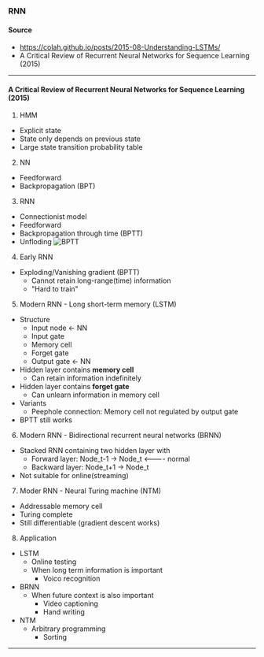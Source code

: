 ### RNN

#### Source
* https://colah.github.io/posts/2015-08-Understanding-LSTMs/
* A Critical Review of Recurrent Neural Networks for Sequence Learning (2015)

---
#### A Critical Review of Recurrent Neural Networks for Sequence Learning (2015)

1. HMM
* Explicit state
* State only depends on previous state
* Large state transition probability table

2. NN
* Feedforward
* Backpropagation (BPT)

3. RNN
* Connectionist model
* Feedforward
* Backpropagation through time (BPTT)
* Unfloding
![BPTT](https://colah.github.io/posts/2015-08-Understanding-LSTMs/img/RNN-unrolled.png)

4. Early RNN
* Exploding/Vanishing gradient (BPTT)
    * Cannot retain long-range(time) information
    * "Hard to train"

5. Modern RNN - Long short-term memory (LSTM)
* Structure
    * Input node    <- NN
    * Input gate
    * Memory cell
    * Forget gate
    * Output gate   <- NN
* Hidden layer contains **memory cell**
    * Can retain information indefinitely
* Hidden layer contains **forget gate**
    * Can unlearn information in memory cell
* Variants
    * Peephole connection: Memory cell not regulated by output gate
* BPTT still works

6. Modern RNN - Bidirectional recurrent neural networks (BRNN)
* Stacked RNN containing two hidden layer with
    * Forward layer:  Node_t-1 -> Node_t    <---- normal
    * Backward layer: Node_t+1 -> Node_t
* Not suitable for online(streaming)

7. Moder RNN - Neural Turing machine (NTM)
* Addressable memory cell
* Turing complete
* Still differentiable (gradient descent works)

8. Application
* LSTM
    * Online testing
    * When long term information is important
        * Voico recognition
* BRNN
    * When future context is also important
        * Video captioning
        * Hand writing
* NTM
    * Arbitrary programming
        * Sorting

---




